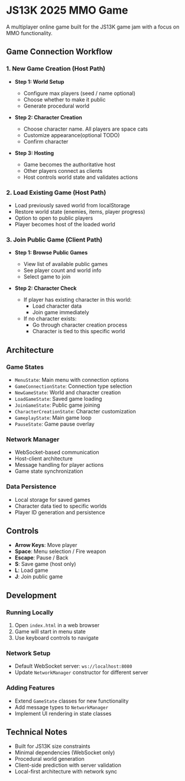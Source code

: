 # JS13K 2025 MMO Game

A multiplayer online game built for the JS13K game jam with a focus on MMO functionality.

## Game Connection Workflow

### 1. New Game Creation (Host Path)
- **Step 1: World Setup**
  - Configure max players (seed / name optional)
  - Choose whether to make it public
  - Generate procedural world

- **Step 2: Character Creation**
  - Choose character name. All players are space cats
  - Customize appearance(optional TODO)
  - Confirm character

- **Step 3: Hosting**
  - Game becomes the authoritative host
  - Other players connect as clients
  - Host controls world state and validates actions

### 2. Load Existing Game (Host Path)
- Load previously saved world from localStorage
- Restore world state (enemies, items, player progress)
- Option to open to public players
- Player becomes host of the loaded world

### 3. Join Public Game (Client Path)
- **Step 1: Browse Public Games**
  - View list of available public games
  - See player count and world info
  - Select game to join

- **Step 2: Character Check**
  - If player has existing character in this world:
    - Load character data
    - Join game immediately
  - If no character exists:
    - Go through character creation process
    - Character is tied to this specific world

## Architecture

### Game States
- `MenuState`: Main menu with connection options
- `GameConnectionState`: Connection type selection
- `NewGameState`: World and character creation
- `LoadGameState`: Saved game loading
- `JoinGameState`: Public game joining
- `CharacterCreationState`: Character customization
- `GameplayState`: Main game loop
- `PauseState`: Game pause overlay

### Network Manager
- WebSocket-based communication
- Host-client architecture
- Message handling for player actions
- Game state synchronization

### Data Persistence
- Local storage for saved games
- Character data tied to specific worlds
- Player ID generation and persistence

## Controls

- **Arrow Keys**: Move player
- **Space**: Menu selection / Fire weapon
- **Escape**: Pause / Back
- **S**: Save game (host only)
- **L**: Load game
- **J**: Join public game

## Development

### Running Locally
1. Open `index.html` in a web browser
2. Game will start in menu state
3. Use keyboard controls to navigate

### Network Setup
- Default WebSocket server: `ws://localhost:8080`
- Update `NetworkManager` constructor for different server

### Adding Features
- Extend `GameState` classes for new functionality
- Add message types to `NetworkManager`
- Implement UI rendering in state classes

## Technical Notes

- Built for JS13K size constraints
- Minimal dependencies (WebSocket only)
- Procedural world generation
- Client-side prediction with server validation
- Local-first architecture with network sync
